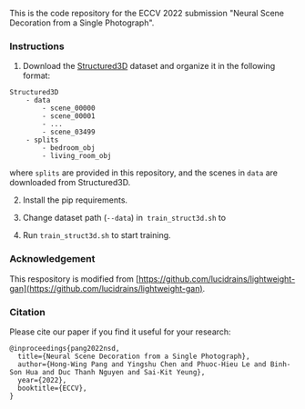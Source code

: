 This is the code repository for the ECCV 2022 submission "Neural Scene Decoration from a Single Photograph".

### Instructions

1. Download the [Structured3D](https://structured3d-dataset.org/) dataset and organize it in the following format:

```
Structured3D
	- data
		- scene_00000
		- scene_00001
		- ...
		- scene_03499
	- splits
		- bedroom_obj
		- living_room_obj
```

where `splits` are provided in this repository, and the scenes in `data` are downloaded from Structured3D.

2. Install the pip requirements.

3. Change dataset path (`--data`) in` train_struct3d.sh` to 

4. Run `train_struct3d.sh` to start training.

### Acknowledgement

This respository is modified from [https://github.com/lucidrains/lightweight-gan](https://github.com/lucidrains/lightweight-gan). 

### Citation

Please cite our paper if you find it useful for your research:

```
@inproceedings{pang2022nsd,
  title={Neural Scene Decoration from a Single Photograph},
  author={Hong-Wing Pang and Yingshu Chen and Phuoc-Hieu Le and Binh-Son Hua and Duc Thanh Nguyen and Sai-Kit Yeung},
  year={2022},
  booktitle={ECCV},
}
```

